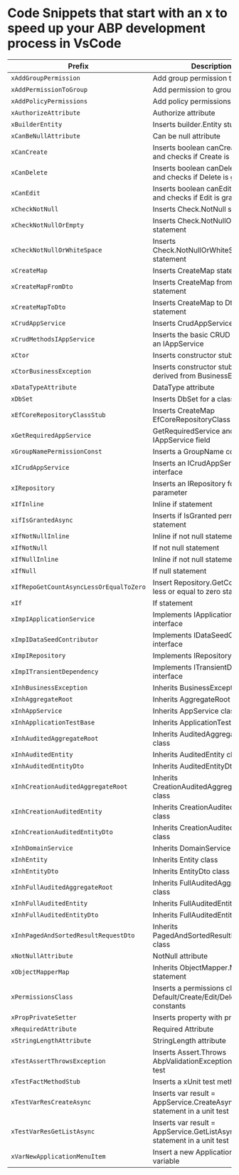 # Code Snippets that start with an x to speed up your ABP development process in VsCode

| Prefix                                  | Description                                                           |
| --------------------------------------- | --------------------------------------------------------------------- |
| `xAddGroupPermission` | Add group permission to context|
| `xAddPermissionToGroup` | Add permission to group|
| `xAddPolicyPermissions` | Add policy permissions|
| `xAuthorizeAttribute` | Authorize attribute|
| `xBuilderEntity` | Inserts builder.Entity stub|
| `xCanBeNullAttribute` | Can be null attribute|
| `xCanCreate` | Inserts boolean canCreate variable and checks if Create is granted|
| `xCanDelete` | Inserts boolean canDelete variable and checks if Delete is granted|
| `xCanEdit` | Inserts boolean canEdit variable and checks if Edit is granted|
| `xCheckNotNull` | Inserts Check.NotNull statement|
| `xCheckNotNullOrEmpty` | Inserts Check.NotNullOrEmpty statement|
| `xCheckNotNullOrWhiteSpace` | Inserts Check.NotNullOrWhiteSpace statement|
| `xCreateMap` | Inserts CreateMap statement|
| `xCreateMapFromDto` | Inserts CreateMap from Dto statement|
| `xCreateMapToDto` | Inserts CreateMap to Dto statement|
| `xCrudAppService` | Inserts CrudAppService class|
| `xCrudMethodsIAppService` | Inserts the basic CRUD methods in an IAppService|
| `xCtor` | Inserts constructor stub|
| `xCtorBusinessException` | Inserts constructor stub in a class derived from BusinessException|
| `xDataTypeAttribute` | DataType attribute|
| `xDbSet` | Inserts DbSet for a class statement|
| `xEfCoreRepositoryClassStub` | Inserts CreateMap EfCoreRepositoryClass stub|
| `xGetRequiredAppService` | GetRequiredService and inserts an IAppService field|
| `xGroupNamePermissionConst` | Inserts a GroupName constant|
| `xICrudAppService` | Inserts an ICrudAppService interface|
| `xIRepository` | Inserts an IRepository for a type parameter|
| `xIfInline` | Inline if statement|
| `xifIsGrantedAsync` | Inserts if IsGranted permission statement|
| `xIfNotNullInline` | Inline if not null statement|
| `xIfNotNull` | If not null statement|
| `xIfNullInline` | Inline if not null statement|
| `xIfNull` | If null statement|
| `xIfRepoGetCountAsyncLessOrEqualToZero` | Insert Repository.GetCountAsync less or equal to zero statement|
| `xIf` | If statement|
| `xImpIApplicationService` | Implements IApplicationService interface|
| `xImpIDataSeedContributor` | Implements IDataSeedContributor interface|
| `xImpIRepository` | Implements IRepository interface|
| `xImpITransientDependency` | Implements ITransientDependency interface|
| `xInhBusinessException` | Inherits BusinessException class|
| `xInhAggregateRoot` | Inherits AggregateRoot class|
| `xInhAppService` | Inherits AppService class|
| `xInhApplicationTestBase` | Inherits ApplicationTestBase class|
| `xInhAuditedAggregateRoot` | Inherits AuditedAggregateRoot class|
| `xInhAuditedEntity` | Inherits AuditedEntity class|
| `xInhAuditedEntityDto` | Inherits AuditedEntityDto class|
| `xInhCreationAuditedAggregateRoot` | Inherits CreationAuditedAggregateRoot class|
| `xInhCreationAuditedEntity` | Inherits CreationAuditedEntity class|
| `xInhCreationAuditedEntityDto` | Inherits CreationAuditedEntityDto class|
| `xInhDomainService` | Inherits DomainService class|
| `xInhEntity` | Inherits Entity class|
| `xInhEntityDto` | Inherits EntityDto class|
| `xInhFullAuditedAggregateRoot` | Inherits FullAuditedAggregateRoot class|
| `xInhFullAuditedEntity` | Inherits FullAuditedEntity class|
| `xInhFullAuditedEntityDto` | Inherits FullAuditedEntityDto class|
| `xInhPagedAndSortedResultRequestDto` | Inherits PagedAndSortedResultRequestDto class|
| `xNotNullAttribute` | NotNull attribute|
| `xObjectMapperMap` | Inherits ObjectMapper.Map statement|
| `xPermissionsClass` | Inserts a permissions class with Default/Create/Edit/Delete constants|
| `xPropPrivateSetter` | Inserts property with private setter|
| `xRequiredAttribute` | Required Attribute|
| `xStringLengthAttribute` | StringLength attribute|
| `xTestAssertThrowsException` | Inserts Assert.Throws AbpValidationException in a unit test|
| `xTestFactMethodStub` | Inserts a xUnit test method stub|
| `xTestVarResCreateAsync` | Inserts var result = AppService.CreateAsync statement in a unit test|
| `xTestVarResGetListAsync` | Inserts var result = AppService.GetListAsync statement in a unit test|
| `xVarNewApplicationMenuItem` | Insert a new ApplicationMenuItem variable|

